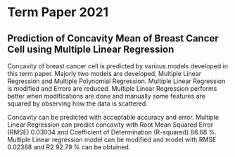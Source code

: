 # Term Paper 2021 
## Prediction of Concavity Mean of Breast Cancer Cell using Multiple Linear Regression
Concavity of breast cancer cell is predicted by various models developed in this
term paper. Majorly two models are developed, Multiple Linear Regression and
Multiple Polynomial Regression. Multiple Linear Regression is modified and
Errors are reduced. Multiple Linear Regression performs better when
modifications are done and manually some features are squared by observing
how the data is scattered.

Concavity can be predicted with acceptable accuracy and error. Multiple Linear
Regression can predict concavity with Root Mean Squared Error (RMSE)
0.03034 and Coefficient of Determination (R-squared) 88.68 %. Multiple Linear
regression model can be modified and model with RMSE 0.02388 and R2 92.79
% can be obtained.


